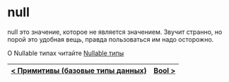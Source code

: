# null
null это значение, которое не является значением. Звучит странно, но порой это удобная вещь, правда пользоваться им надо осторожно.

О Nullable типах читайте [Nullable типы](../types/nullable.md)

| [< Примитивы (базовые типы данных)](primitives.md) | [Bool >](bool.md) |
| - | - |